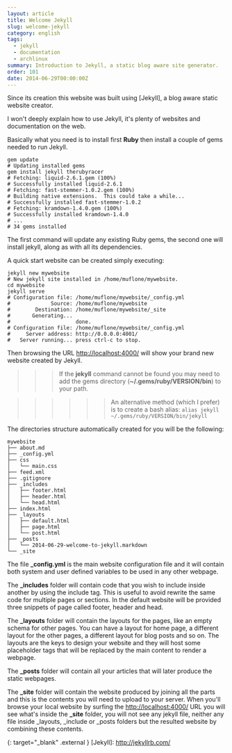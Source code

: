 ```yaml
---
layout: article
title: Welcome Jekyll
slug: welcome-jekyll
category: english
tags:
  - jekyll
  - documentation
  - archlinux
summary: Introduction to Jekyll, a static blog aware site generator.
order: 101
date: 2014-06-29T00:00:00Z
---
```


Since its creation this website was built using [Jekyll], a blog aware static
website creator.

I won't deeply explain how to use Jekyll, it's plenty of websites and
documentation on the web.

Basically what you need is to install first **Ruby** then install a couple of
gems needed to run Jekyll.

    gem update
    # Updating installed gems
    gem install jekyll therubyracer
    # Fetching: liquid-2.6.1.gem (100%)
    # Successfully installed liquid-2.6.1
    # Fetching: fast-stemmer-1.0.2.gem (100%)
    # Building native extensions.  This could take a while...
    # Successfully installed fast-stemmer-1.0.2
    # Fetching: kramdown-1.4.0.gem (100%)
    # Successfully installed kramdown-1.4.0
    # ...
    # 34 gems installed

The first command will update any existing Ruby gems, the second one will
install jekyll, along as with all its dependencies.

A quick start website can be created simply executing:

    jekyll new mywebsite
    # New jekyll site installed in /home/muflone/mywebsite.
    cd mywebsite
    jekyll serve
    # Configuration file: /home/muflone/mywebsite/_config.yml
    #             Source: /home/muflone/mywebsite
    #        Destination: /home/muflone/mywebsite/_site
    #       Generating... 
    #                     done.
    # Configuration file: /home/muflone/mywebsite/_config.yml
    #     Server address: http://0.0.0.0:4001/
    #   Server running... press ctrl-c to stop.

Then browsing the URL <http://localhost:4000/> will show your brand new website
created by Jekyll.

>>> If the **jekyll** command cannot be found you may need to add the gems
directory (**~/.gems/ruby/VERSION/bin**) to your path.

>>>>>> An alternative method (which I prefer) is to create a bash alias:
```alias jekyll ~/.gems/ruby/VERSION/bin/jekyll```

The directories structure automatically created for you will be the following:

    mywebsite
    ├── about.md
    ├── _config.yml
    ├── css
    │   └── main.css
    ├── feed.xml
    ├── .gitignore
    ├── _includes
    │   ├── footer.html
    │   ├── header.html
    │   └── head.html
    ├── index.html
    ├── _layouts
    │   ├── default.html
    │   ├── page.html
    │   └── post.html
    ├── _posts
    │   └── 2014-06-29-welcome-to-jekyll.markdown
    └── _site

The file **_config.yml** is the main website configuration file and it will
contain both system and user defined variables to be used in any other webpage.

The **_includes** folder will contain code that you wish to include inside
another by using the include tag. This is useful to avoid rewrite the same code
for multiple pages or sections.
In the default website will be provided three snippets of page called footer,
header and head.

The **_layouts** folder will contain the layouts for the pages, like an empty
schema for other pages. You can have a layout for home page, a different
layout for the other pages, a different layout for blog posts and so on.
The layouts are the keys to design your website and they will host some
placeholder tags that will be replaced by the main content to render a webpage.

The **_posts** folder will contain all your articles that will later produce
the static webpages.

The **_site** folder will contain the website produced by joining all the parts
and this is the contents you will need to upload to your server.
When you'll browse your local website by surfing the <http://localhost:4000/>
URL you will see what's inside the **_site** folder, you will not see any jekyll
file, neither any file inside _layouts, _include or _posts folders but the
resulted website by combining these contents.

{: target="_blank" .external }
[Jekyll]: http://jekyllrb.com/
